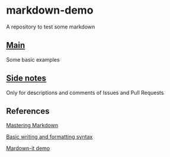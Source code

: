 # markdown-demo

A repository to test some markdown

## [Main](./demos/main.md)
Some basic examples

## [Side notes](./demos/side-notes.md)
Only for descriptions and comments of Issues and Pull Requests

## References

[Mastering Markdown](https://guides.github.com/features/mastering-markdown/)

[Basic writing and formatting syntax](https://docs.github.com/en/github/writing-on-github/basic-writing-and-formatting-syntax)

[Mardown-it demo](https://markdown-it.github.io/)
